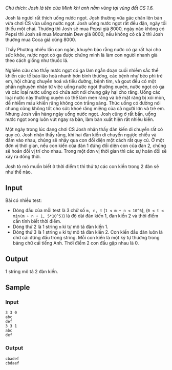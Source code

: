 *Chú thích: Josh là tên của Minh khi anh nằm vùng tại vùng đất CS 1.6.*

Josh là người rất thích uống nước ngọt. Josh thường vừa gác chân lên bàn vừa chơi CS vừa uống nước ngọt. Josh uống nước ngọt rất đều đặn, ngày tối thiểu một chai. Thường thì Josh sẽ mua Pepsi giá 8000, ngày nào không có Pepsi thì Josh sẽ mua Mountain Dew giá 8000, nếu không có cả 2 thì Josh thường mua Coca giá cũng 8000.

Thầy Phương nhiều lần can ngăn, khuyên bảo rằng nước có ga rất hại cho sức khỏe, nước ngọt có ga được chứng minh là làm con người nhanh già theo cách giống như thuốc lá.

Nghiên cứu cho thấy nước ngọt có ga làm ngắn đoạn cuối nhiễm sắc thể khiến các tế bào lão hoá nhanh hơn bình thường, các bệnh như béo phì trẻ em, hội chứng chuyển hoá và tiểu đường, bệnh tim, và gout đều có một phần nghuyên nhân từ việc uống nước ngọt thường xuyên, nước ngọt có ga và các loại nước uống có chứa axit nói chung gây hại cho răng. Uống các loại nước này thường xuyên có thể làm men răng và bề mặt răng bị xói mòn, dễ nhiễm màu khiến răng không còn trắng sáng. Thức uống có đường nói chung cũng không tốt cho sức khoẻ răng miệng của cả người lớn và trẻ em. Nhưng Josh vẫn hàng ngày uống nước ngọt. Josh cũng ở rất bẩn, uống nước ngọt xong luôn vứt ngay ra bàn, làm bàn xuất hiện rất nhiều kiến.

Một ngày trong lúc đang chơi CS Josh nhận thấy đàn kiến di chuyển rất có quy củ. Josh nhận thấy rằng, khi hai đàn kiến di chuyển ngược chiều và đâm vào nhau, chúng sẽ nhảy qua con đối diện một cách rất quy củ. Ở một đơn vị thời gian, nếu con kiến của đàn 1 đứng đối diện con của đàn 2, chúng sẽ hoán đổi vị trí cho nhau. Trong một đơn vị thời gian thì các sự hoán đổi sẽ xảy ra đồng thời.

Josh tò mò muốn biết ở thời điểm t thì thứ tự các con kiến trong 2 đàn sẽ như thế nào.

## Input

Bài có nhiều test:
 - Dòng đầu của mỗi test là 3 chữ số `m, n, t` (`1 ≤ m + n ≤ 10^6`), (`0 ≤ t ≤ min(m + n + 1, 5*10^5)`) là độ dài đàn kiến 1, đàn kiến 2 và thời điểm cần tính biết thời điểm.
 - Dòng thứ 2 là 1 string `m` kí tự mô tả đàn kiến 1.
 - Dòng thứ 3 là 1 string `n` kí tự mô tả đàn kiến 2. Con kiến đầu đàn luôn là chữ cái đứng đầu trong string. Mỗi con kiến là một ký tự thường trong bảng chữ cái tiếng Anh. Thời điểm 2 con đầu gặp nhau là 0.

## Output

1 string mô tả 2 đàn kiến.

## Sample

### Input
```
3 3 0
abc
def
3 3 1
abc
def
```

### Output
```
cbadef
cbdaef
```

